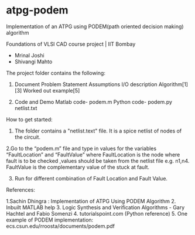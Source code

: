 # atpg-podem

Implementation of an ATPG using PODEM(path oriented decision making) algorithm

Foundations of VLSI CAD course project | IIT Bombay
- Mrinal Joshi
- Shivangi Mahto

The project folder contains the following:

1. Document
	Problem Statement
	Assumptions
	I/O description
	Algorithm[1][3]
	Worked out example[5]

2. Code and Demo
	Matlab code- podem.m
	Python code- podem.py
	netlist.txt

How to get started:

1. The folder contains a "netlist.text" file. It is a spice netlist of nodes of the circuit.

2.Go to the “podem.m” file and type in values for the variables “FaultLocation” and “FaultValue” where 
   FaultLocation is the node where fault is to be checked ,values should be taken from the netlist file 
   e.g. n1,n4. FaultValue is the complementary value of the stuck at fault.

3. Run for different combination of Fault Location and Fault Value.

References:

1.Sachin Dhingra : Implementation of ATPG Using PODEM Algorithm
2. Inbuilt MATLAB help 
3. Logic Synthesis and Verification Algorithms - Gary Hachtel and Fabio Somenzi
4. tutorialspoint.com   (Python reference)
5. One example of PODEM implementation: ecs.csun.edu/rroosta/documents/podem.pdf

